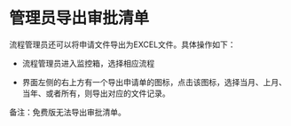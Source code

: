 # 管理员导出审批清单
流程管理员还可以将申请文件导出为EXCEL文件。具体操作如下：

- 流程管理员进入监控箱，选择相应流程

- 界面左侧的右上方有一个导出申请单的图标，点击该图标，选择当月、上月、当年、或者所有，则导出对应的文件记录。

备注：免费版无法导出审批清单。
